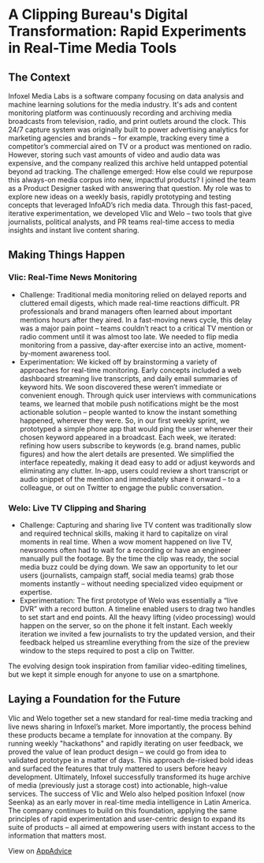 # A Clipping Bureau's Digital Transformation: Rapid Experiments in Real-Time Media Tools
## The Context

Infoxel Media Labs is a software company focusing on data analysis and machine learning solutions for the media industry.
It's ads and content monitoring platform was continuously recording and archiving media broadcasts from television, radio, and print outlets around the clock. This 24/7 capture system was originally built to power advertising analytics for marketing agencies and brands – for example, tracking every time a competitor’s commercial aired on TV or a product was mentioned on radio. However, storing such vast amounts of video and audio data was expensive, and the company realized this archive held untapped potential beyond ad tracking. The challenge emerged: How else could we repurpose this always-on media corpus into new, impactful products? I joined the team as a Product Designer tasked with answering that question. My role was to explore new ideas on a weekly basis, rapidly prototyping and testing concepts that leveraged InfoAD’s rich media data. Through this fast-paced, iterative experimentation, we developed Vlic and Welo – two tools that give journalists, political analysts, and PR teams real-time access to media insights and instant live content sharing.

## Making Things Happen

### Vlic: Real-Time News Monitoring
- Challenge: Traditional media monitoring relied on delayed reports and cluttered email digests, which made real-time reactions difficult. PR professionals and brand managers often learned about important mentions hours after they aired. In a fast-moving news cycle, this delay was a major pain point – teams couldn’t react to a critical TV mention or radio comment until it was almost too late. We needed to flip media monitoring from a passive, day-after exercise into an active, moment-by-moment awareness tool.
- Experimentation: We kicked off by brainstorming a variety of approaches for real-time monitoring. Early concepts included a web dashboard streaming live transcripts, and daily email summaries of keyword hits. We soon discovered these weren’t immediate or convenient enough. Through quick user interviews with communications teams, we learned that mobile push notifications might be the most actionable solution – people wanted to know the instant something happened, wherever they were. So, in our first weekly sprint, we prototyped a simple phone app that would ping the user whenever their chosen keyword appeared in a broadcast. Each week, we iterated: refining how users subscribe to keywords (e.g. brand names, public figures) and how the alert details are presented. We simplified the interface repeatedly, making it dead easy to add or adjust keywords and eliminating any clutter.
In-app, users could review a short transcript or audio snippet of the mention and immediately share it onward – to a colleague, or out on Twitter to engage the public conversation.

### Welo: Live TV Clipping and Sharing
- Challenge: Capturing and sharing live TV content was traditionally slow and required technical skills, making it hard to capitalize on viral moments in real time. When a wow moment happened on live TV, newsrooms often had to wait for a recording or have an engineer manually pull the footage. By the time the clip was ready, the social media buzz could be dying down. We saw an opportunity to let our users (journalists, campaign staff, social media teams) grab those moments instantly – without needing specialized video equipment or expertise.
- Experimentation: The first prototype of Welo was essentially a “live DVR” with a record button. A timeline enabled users to drag two handles to set start and end points. All the heavy lifting (video processing) would happen on the server, so on the phone it felt instant. Each weekly iteration we invited a few journalists to try the updated version, and their feedback helped us streamline everything from the size of the preview window to the steps required to post a clip on Twitter.

The evolving design took inspiration from familiar video-editing timelines, but we kept it simple enough for anyone to use on a smartphone.

## Laying a Foundation for the Future
Vlic and Welo together set a new standard for real-time media tracking and live news sharing in Infoxel’s market. More importantly, the process behind these products became a template for innovation at the company. By running weekly "hackathons" and rapidly iterating on user feedback, we proved the value of lean product design – we could go from idea to validated prototype in a matter of days. This approach de-risked bold ideas and surfaced the features that truly mattered to users before heavy development. Ultimately, Infoxel successfully transformed its huge archive of media (previously just a storage cost) into actionable, high-value services.  The success of Vlic and Welo also helped position Infoxel (now Seenka) as an early mover in real-time media intelligence in Latin America. The company continues to build on this foundation, applying the same principles of rapid experimentation and user-centric design to expand its suite of products – all aimed at empowering users with instant access to the information that matters most.

View on [AppAdvice](https://appadvice.com/app/vlic/1176938054)